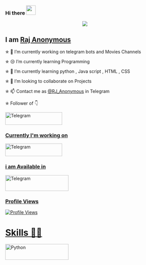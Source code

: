 ### Hi there  <img src="https://raw.githubusercontent.com/MartinHeinz/MartinHeinz/master/wave.gif" width="30px">

<!--
**Raj-Anonymous/Raj-Anonymous** is a ✨ _special_ ✨ repository because its `README.md` (this file) appears on your GitHub profile.

Here are some ideas to get you started:

- 🔭 I’m currently working on ...
- 🌱 I’m currently learning ...
- 👯 I’m looking to collaborate on ...
- 🤔 I’m looking for help with ...
- 💬 Ask me about ...
- 📫 How to reach me: ...
- 😄 Pronouns: ...
- ⚡ Fun fact: ...
-->

[<p align="center">
<img src="https://telegra.ph/file/d1684a3d2adc0778a19e8.jpg">](https://telegram.dog/TheStyleKing)

## I am [Raj Anonymous](https://telegram.dog/MahanMVAdmin)

✯ 🔭 I’m currently working on telegram bots and Movies Channels

✯ 😒 I’m currently learning Programming

✯ 🌱 I’m currently learning python , Java script , HTML , CSS

✯ 👯 I’m looking to collaborate on Projects

✯ 📫 Contact me as [@RJ_Anonymous](https://telegram.dog/MahanMVAdmin) in Telegram

✯ Follower of 👇 

</a>
    <a href="https://telegram.me/NS_Anonymous">
        <img
            src="https://img.shields.io/badge/Anonymous NS-blue?&style=for-the-badge&logo=Telegram"
            alt="Telegram" height="40" width="180"
        >


### Currently I'm working on 
</a>
    <a href="https://telegram.me/KannadaHDPictures">
        <img
            src="https://img.shields.io/badge/Kannada HD Picture's-blue?&style=for-the-badge&logo=Telegram"
            alt="Telegram" height="40" width="180"
        >


### i am Available in
</a>
    <a href="https://telegram.me/MahanMVAdmin">
        <img
            src="https://img.shields.io/badge/Telegram-blue?&style=for-the-badge&logo=Telegram"
            alt="Telegram" height="50" width="200"
        >

### Profile Views
![Profile Views](https://hits.seeyoufarm.com/api/count/incr/badge.svg?url=https://github.com/Anonymous-SK/&title=Profile%20Views)

# Skills 👨‍💻
</p>
</a>
    <a href="https://www.python.org">
        <img
            src="https://img.shields.io/badge/PYTHON-1f425f.svg?&style=flat&logo=python&colour=blue"
            alt="Python"
            height="50" width="200"
        >
</p>
